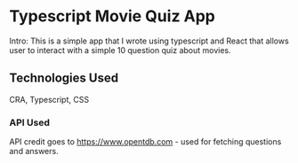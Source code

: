 # Typescript Movie Quiz App

Intro: This is a simple app that I wrote using typescript and React that allows user to interact with a simple 10 question quiz about movies.

## Technologies Used
CRA, Typescript, CSS

### API Used
API credit goes to https://www.opentdb.com - used for fetching questions and answers.
